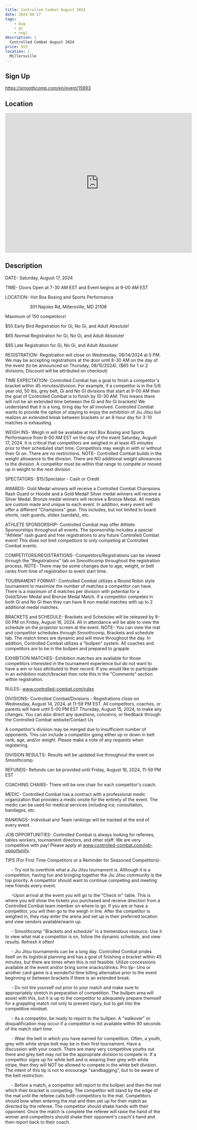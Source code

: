 ```yaml
---
title: Controlled Combat August 2024
date: 2024-08-17
tags:
    - Aug
    - gi 
    - nogi 
description: |
  Controlled Combat August 2024
price: $55
location: |
  Millersville
---
```

## Sign Up
https://smoothcomp.com/en/event/15993

## Location
<iframe src="https://www.google.com/maps/embed?pb=!1m18!1m12!1m3!1d12345.6789!2d-76.6263901!3d39.0884178!2m3!1f0!2f0!3f0!3m2!1i1024!2i768!4f13.1!3m3!1m2!1s0x0%3A0x0!2z39.0884178!5e0!3m2!1sen!2sus!4v1234567890" width="600" height="450" style="border:0;" allowfullscreen="" loading="lazy"></iframe>

## Description
DATE- Saturday, August 17, 2024


TIME- Doors Open at 7-30 AM EST and Event begins at 9-00 AM EST


LOCATION- Hot Box Boxing and Sports Performance


                    301 Najoles Rd, Millersville, MD 21108


Maximum of 150 competitors! 


$55 Early Bird Registration for Gi, No Gi, and Adult Absolute!


$65 Normal Registration for Gi, No Gi, and Adult Absolute!


$85 Late Registration for Gi, No Gi, and Adult Absolute!


REGISTRATION- Registration will close on Wednesday, 08/14/2024 at 5 PM. We may be accepting registrations at the door until 8-30 AM on the day of the event (to be announced on Thursday, 08/15/2024). ($65 for 1 or 2 divisions, Discount will be attributed on checkout)


TIME EXPECTATION- Controlled Combat has a goal to finish a competitor's bracket within 45 minutes/division. For example, if a competitor is in the 5/6 year old, 50 lbs, grey belt, Gi and No GI divisions that start at 9-00 AM then the goal of Controlled Combat is to finish by 10-30 AM. This means there will not be an extended time between the Gi and No Gi brackets! We understand that it is a long, tiring day for all involved. Controlled Combat wants to provide the option of staying to enjoy the exhibition of Jiu Jitsu but realizes an extended break between brackets or an 8-hour day for 3-10 matches is exhausting. 


WEIGH INS- Weigh in will be available at Hot Box Boxing and Sports Performance from 8-00 AM EST on the day of the event Saturday, August 17, 2024. It is critical that competitors are weighed in at least 45 minutes prior to their scheduled start time. Competitors may weigh in with or without their Gi on. There are no restrictions. NOTE- Controlled Combat builds in the weight allowance to the division. There are NO additional weight allowances to the division. A competitor must be within that range to compete or moved up in weight to the next division. 


SPECTATORS- $15/Spectator - Cash or Credit


AWARDS- Gold Medal winners will receive a Controlled Combat Champions Rash Guard or Hoodie and a Gold Medal! Silver medal winners will receive a Silver Medal. Bronze medal winners will receive a Bronze Medal. All medals are custom made and unique to each event. In addition, every event will offer a different "Champions" gear. This includes, but not limited to board shorts, rash guards, slides (sandals), etc. 


ATHLETE SPONSORSHIP- Controlled Combat may offer Athlete Sponsorships throughout all events. The sponsorship includes a special "Athlete" rash guard and free registrations to any future Controlled Combat event! This does not limit competitors to only competing at Controlled Combat events. 


COMPETITORS/REGISTRATIONS- Competitors/Registrations can be viewed through the "Registrations" tab on Smoothcomp throughout the registration process. NOTE- There may be some changes due to age, weight, or belt ranks from time of registration to event start time.


TOURNAMENT FORMAT- Controlled Combat utilizes a Round Robin style tournament to maximize the number of matches a competitor can have. There is a maximum of 4 matches per division with potential for a Gold/Silver Medal and Bronze Medal Match. If a competitor competes in both Gi and No Gi then they can have 8 non medal matches with up to 2 additional medal matches. 


BRACKETS and SCHEDULE- Brackets and Schedules will be released by 8-00 PM on Friday, August 16, 2024. All in attendance will be able to view the schedule on the projector screen at the event. NOTE- You can view the mat and competitor schedules through Smoothcomp, Brackets and schedule tab. The match times are dynamic and will move throughout the day. In addition, Controlled Combat utilizes a "bullpen" system. All coaches and competitors are to be in the bullpen and prepared to grapple. 


EXHIBITION MATCHES- Exhibition matches are available for those competitors interested in the tournament experience but do not want to have a win or loss attributed to their record. If you would like to participate in an exhibition match/bracket then note this in the "Comments" section within registration. 


RULES- www.controlled-combat.com/rules


DIVISIONS- Controlled Combat/Divisions - Registrations close on Wednesday, August 14, 2024, at 11-59 PM EST. All competitors, coaches, or parents will have until 5-00 PM EST Thursday, August 15, 2024, to make any changes. You can also direct any questions, concerns, or feedback through the Controlled Combat website/Contact Us


A competitor's division may be merged due to insufficient number of opponents. This can include a competitor going either up or down in belt rank, age, and/or weight. Please make a note of any requests when registering. 


DIVISION RESULTS- Results will be updated live throughout the event on Smoothcomp. 


REFUNDS- Refunds can be provided until Friday, August 16, 2024, 11-59 PM EST


COACHING CHAIRS- There will be one chair for each competitor's coach. 


MEDIC- Controlled Combat has a contract with a professional medic organization that provides a medic onsite for the entirety of the event. The medic can be used for medical services including ice, consultation, bandages, etc. 


RANKINGS- Individual and Team rankings will be tracked at the end of every event. 


JOB OPPORTUNITIES- Controlled Combat is always looking for referees, tables workers, tournament directors, and other staff. We are very competitive with pay! Please apply at www.controlled-combat.com/job-opportunity.


TIPS (For First Time Competitors or a Reminder for Seasoned Competitors)-


     - Try not to overthink what a Jiu Jitsu tournament is. Although it is a competition, having fun and bringing together the Jiu Jitsu community is the top priority. A competitor should want to continue competing and meeting new friends every event. 


     -Upon arrival at the event you will go to the "Check in" table. This is where you will show the tickets you purchased and receive direction from a Controlled Combat team member on where to go. If you are or have a competitor, you will then go to the weigh in line. After the competitor is weighed in, they may enter the arena and set up in their preferred location and view vendors available/warm up. 


     - Smoothcomp "Brackets and schedule" Is a tremendous resource. Use it to view what mat a competitor is on, follow the dynamic schedule, and view results. Refresh it often!


     - Jiu Jitsu tournaments can be a long day. Controlled Combat prides itself on its logistical planning and has a goal of finishing a bracket within 45 minutes, but there are times when this is not feasible. Utilize concessions available at the event and/or bring some snacks/drinks. Pro tip- Uno or another card game is a wonderful time killing alternative prior to the event beginning or between brackets if there is an extended break. 


     - Do not tire yourself out prior to your match and make sure to appropriately stretch in preparation of competition. The bullpen area will assist with this, but it is up to the competitor to adequately prepare themself for a grappling match not only to prevent injury, but to get into the competitive mindset. 


     - As a competitor, be ready to report to the bullpen. A "walkover" or disqualification may occur if a competitor is not available within 90 seconds of the match start time. 


     - Wear the belt in which you have earned for competition. Often, a youth, grey with white stripe belt may be in their first tournament. Have a discussion with your coach. There are many very competitive youths out there and grey belt may not be the appropriate division to compete in. If a competitor signs up for white belt and is wearing their grey with white stripe, then they will NOT be allowed to compete in the white belt division. The intent of this tip is not to encourage "sandbagging", but to be aware of the belt restriction. 


     - Before a match, a competitor will report to the bullpen and then the mat which their bracket is competing. The competitor will stand by the edge of the mat until the referee calls both competitors to the mat. Competitors should bow when entering the mat and then set up for their match as directed by the referee. The competitor should shake hands with their opponent. Once the match is complete the referee will raise the hand of the winner and competitors should shake their opponent's coach's hand and then report back to their coach.